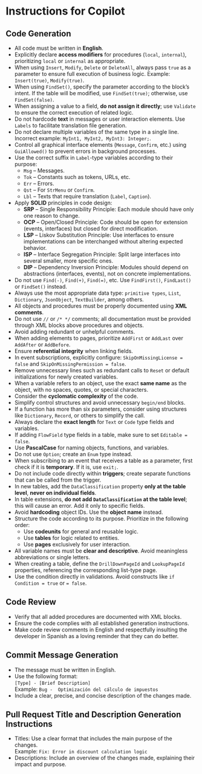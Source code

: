 # Instructions for Copilot
## Code Generation    
-   All code must be written in **English**.
-   Explicitly declare **access modifiers** for procedures (`local`, `internal`), prioritizing `local` or `internal` as appropriate.
-   When using `Insert`, `Modify`, `Delete` or `DeleteAll`, always pass `true` as a parameter to ensure full execution of business logic. Example: `Insert(true)`, `Modify(true)`.
-   When using `FindSet()`, specify the parameter according to the block’s intent. If the table will be modified, use `FindSet(true)`; otherwise, use `FindSet(false)`.
-   When assigning a value to a field, **do not assign it directly**; use `Validate` to ensure the correct execution of related logic.
-   Do not hardcode **text** in messages or user interaction elements. Use `Labels` to facilitate translation file generation.
-   Do not declare multiple variables of the same type in a single line. Incorrect example: `MyInt1, MyInt2, MyInt3: Integer;`.
-   Control all graphical interface elements (`Message`, `Confirm`, etc.) using `GuiAllowed()` to prevent errors in background processes.
-   Use the correct suffix in `Label`-type variables according to their purpose:
    -   `Msg` – Messages.
    -   `Tok` – Constants such as tokens, URLs, etc.
    -   `Err` – Errors.
    -   `Qst` – For `StrMenu` or `Confirm`.
    -   `Lbl` – Texts that require translation (`Label`, `Caption`).
-   Apply **SOLID** principles in code design:
    -   **SRP** – Single Responsibility Principle: Each module should have only one reason to change.
    -   **OCP** – Open/Closed Principle: Code should be open for extension (events, interfaces) but closed for direct modification.
    -   **LSP** – Liskov Substitution Principle: Use interfaces to ensure implementations can be interchanged without altering expected behavior.
    -   **ISP** – Interface Segregation Principle: Split large interfaces into several smaller, more specific ones.
    -   **DIP** – Dependency Inversion Principle: Modules should depend on abstractions (interfaces, events), not on concrete implementations.
-   Do not use `Find(-)`, `Find(+)`, `Find(=)`, etc. Use `FindFirst()`, `FindLast()` or `FindSet()` instead.
-   Always use the most appropriate data type: `primitive types`, `List`, `Dictionary`, `JsonObject`, `TextBuilder`, among others.
-   All objects and procedures must be properly documented using **XML comments**.
-   Do not use `//` or `/* */` comments; all documentation must be provided through XML blocks above procedures and objects.
-   Avoid adding redundant or unhelpful comments.
-   When adding elements to pages, prioritize `AddFirst` or `AddLast` over `AddAfter` or `AddBefore`.    
-   Ensure **referential integrity** when linking fields.
-   In event subscriptions, explicitly configure: `SkipOnMissingLicense = false` and `SkipOnMissingPermission = false`.
-   Remove unnecessary lines such as redundant calls to `Reset` or default initializations for newly created variables.
-   When a variable refers to an object, use the exact **same name** as the object, with no spaces, quotes, or special characters.
-   Consider the **cyclomatic complexity** of the code.
-   Simplify control structures and avoid unnecessary `begin/end` blocks.
-   If a function has more than six parameters, consider using structures like `Dictionary`, `Record`, or others to simplify the call.
-   Always declare the **exact length** for `Text` or `Code` type fields and variables.
-   If adding `FlowField` type fields in a table, make sure to set `Editable = false`.
-   Use **PascalCase** for naming objects, functions, and variables.
-   Do not use `Option`; create an `Enum` type instead.
-   When subscribing to an event that receives a table as a parameter, first check if it is **temporary**. If it is, use `exit;`.
-   Do not include code directly within **triggers**; create separate functions that can be called from the trigger.
-   In new tables, add the `DataClassification` property **only at the table level**, **never on individual fields**.
-   In table extensions, **do not add `DataClassification` at the table level**; this will cause an error. Add it only to specific fields.
-   Avoid **hardcoding** object IDs. Use the **object name** instead.
-   Structure the code according to its purpose. Prioritize in the following order:
    -   Use **codeunits** for general and reusable logic.
    -   Use **tables** for logic related to entities.
    -   Use **pages** exclusively for user interaction.
-   All variable names must be **clear and descriptive**. Avoid meaningless abbreviations or single letters.
-   When creating a table, define the `DrillDownPageId` and `LookupPageId` properties, referencing the corresponding list-type page.
-   Use the condition directly in validations. Avoid constructs like `if Condition = true` or `= false`.

## Code Review
-   Verify that all added procedures are documented with XML blocks.
-   Ensure the code complies with all established generation instructions.
-   Make code review comments in English and respectfully insulting the developer in Spanish as a loving reminder that they can do better.

## Commit Message Generation
-   The message must be written in English.
-   Use the following format:  
    `[Type] - [Brief Description]`  
    Example: `Bug -  Optimización del cálculo de impuestos`
-   Include a clear, precise, and concise description of the changes made.

## Pull Request Title and Description Generation Instructions
-   Titles: Use a clear format that includes the main purpose of the changes.  
    Example: `Fix: Error in discount calculation logic`
-   Descriptions: Include an overview of the changes made, explaining their impact and purpose.
